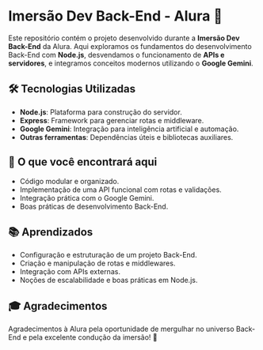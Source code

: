 # Imersão Dev Back-End - Alura 🚀

Este repositório contém o projeto desenvolvido durante a **Imersão Dev Back-End** da Alura. Aqui exploramos os fundamentos do desenvolvimento Back-End com **Node.js**, desvendamos o funcionamento de **APIs e servidores**, e integramos conceitos modernos utilizando o **Google Gemini**.

## 🛠️ Tecnologias Utilizadas

- **Node.js**: Plataforma para construção do servidor.
- **Express**: Framework para gerenciar rotas e middleware.
- **Google Gemini**: Integração para inteligência artificial e automação.
- **Outras ferramentas**: Dependências úteis e bibliotecas auxiliares.

## 🚩 O que você encontrará aqui

- Código modular e organizado.
- Implementação de uma API funcional com rotas e validações.
- Integração prática com o Google Gemini.
- Boas práticas de desenvolvimento Back-End.

## 📚 Aprendizados

- Configuração e estruturação de um projeto Back-End.
- Criação e manipulação de rotas e middlewares.
- Integração com APIs externas.
- Noções de escalabilidade e boas práticas em Node.js.

## 🎓 Agradecimentos

Agradecimentos à Alura pela oportunidade de mergulhar no universo Back-End e pela excelente condução da imersão! 🙌

